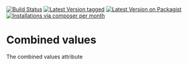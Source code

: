 [![Build Status](https://travis-ci.org/MetaModels/attribute_combinedvalues.svg)](https://travis-ci.org/MetaModels/attribute_combinedvalues)
[![Latest Version tagged](http://img.shields.io/github/tag/MetaModels/attribute_combinedvalues.svg)](https://github.com/MetaModels/attribute_combinedvalues/tags)
[![Latest Version on Packagist](http://img.shields.io/packagist/v/MetaModels/attribute_combinedvalues.svg)](https://packagist.org/packages/MetaModels/attribute_combinedvalues)
[![Installations via composer per month](http://img.shields.io/packagist/dm/MetaModels/attribute_combinedvalues.svg)](https://packagist.org/packages/MetaModels/attribute_combinedvalues)

Combined values
===============

The combined values attribute

